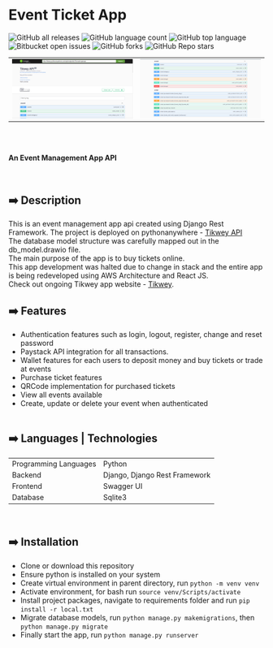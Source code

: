 # Event Ticket App

![GitHub all releases](https://img.shields.io/github/downloads/ademolaidowu/event-ticket-app/total)
![GitHub language count](https://img.shields.io/github/languages/count/ademolaidowu/event-ticket-app) 
![GitHub top language](https://img.shields.io/github/languages/top/ademolaidowu/event-ticket-app?color=yellow) 
![Bitbucket open issues](https://img.shields.io/bitbucket/issues/ademolaidowu/event-ticket-app)
![GitHub forks](https://img.shields.io/github/forks/ademolaidowu/event-ticket-app?style=social)
![GitHub Repo stars](https://img.shields.io/github/stars/ademolaidowu/event-ticket-app?style=social)

<table>
  <tr>
    <td><img src="img/tik1.png"/></td>
    <td><img src="img/tik2.png"/></td>
  </tr>
</table>
<br>

<br>
<p><b>An Event Management App API</b></p>
<br>


## ➡️ Description
This is an event management app api created using Django Rest Framework. The project is deployed on pythonanywhere - [Tikwey API](https://tikwey.pythonanywhere.com/api/endpoints)<br>
The database model structure was carefully mapped out in the db_model.drawio file.<br>
The main purpose of the app is to buy tickets online.<br>
This app development was halted due to change in stack and the entire app is being redeveloped using AWS Architecture and React JS.<br>
Check out ongoing Tikwey app website - [Tikwey](https://www.tikwey.com).<br>


## ➡️ Features
* Authentication features such as login, logout, register, change and reset password
* Paystack API integration for all transactions.
* Wallet features for each users to deposit money and buy tickets or trade at events
* Purchase ticket features
* QRCode implementation for purchased tickets
* View all events available
* Create, update or delete your event when authenticated
<br><br>


## ➡️ Languages | Technologies
<table>
  <tr>
    <td>Programming Languages</td>
    <td>Python</td>
  </tr>
  <tr>
    <td>Backend</td>
    <td>Django, Django Rest Framework</td>
  </tr>
  <tr>
    <td>Frontend</td>
    <td>Swagger UI</td>
  </tr>
  <tr>
    <td>Database</td>
    <td>Sqlite3</td>
  </tr>
</table>
<br>


## ➡️ Installation
* Clone or download this repository
* Ensure python is installed on your system
* Create virtual environment in parent directory, run `python -m venv venv`
* Activate environment, for bash run `source venv/Scripts/activate`
* Install project packages, navigate to requirements folder and run `pip install -r local.txt`
* Migrate database models, run `python manage.py makemigrations`, then `python manage.py migrate`
* Finally start the app, run `python manage.py runserver`
<br>